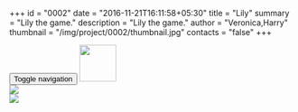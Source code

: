 +++
id = "0002"
date = "2016-11-21T16:11:58+05:30"
title = "Lily"
summary = "Lily the game."
description = "Lily the game."
author = "Veronica,Harry"
thumbnail = "/img/project/0002/thumbnail.jpg"
contacts = "false"
+++
<nav id="mainNav" class="toolbar navbar navbar-default navbar-fixed-top">
    <div class="container-fluid">
        <div class="navbar-header">
            <button type="button" class="navbar-toggle collapsed" data-toggle="collapse"
            data-target="#bs-example-navbar-collapse-1" aria-expanded="false">
                <span class="sr-only">Toggle navigation</span>
                <span class="icon-bar"></span>
                <span class="icon-bar"></span>
                <span class="icon-bar"></span>
            </button>
            <a class="navbar-brand page-scroll" href="/">
              <img src="/img/logo_white.svg" width="65px"/>
            </a>
        </div>
    </div>
</nav>
<div class="row center">
  <div class="col-lg-8 col-lg-offset-2 col-md-10 col-md-offset-1 col-sm-12" id="cover">
    <img src="/img/project/0002/cover.png" id="cover-image">
  </div>
</div>
<div class="row center">
  <a href="https://play.google.com/store/apps/details?id=com.imaginaryspace.Lily" target="_blank">
    <img src="/img/project/0002/play.png" id="play-image">
  </a>
</div>
<!--<div class="container">
  <div class="row">
    <div class="col-lg-8 col-lg-offset-2 col-md-10 col-md-offset-1 col-sm-12">
      <div class="row">
        <div class="col-xs-3 col-md-2">
          <img class="rounded-small" src="/img/authors/quentin.jpg" />
          <br />
            <a href="{{ .author.twitter }}" class="author-links" target="_blank"><i class="fa fa-twitter" aria-hidden="true"></i></a>
            <a href="{{ .author.linkedIn }}" class="author-links" target="_blank"><i class="fa fa-linkedin" aria-hidden="true"></i></a>
            <a href="{{ .author.github }}" class="author-links" target="_blank"><i class="fa fa-github" aria-hidden="true"></i></a>
        </div>
        <div class="col-xs-9 col-md-10" style="text-align:left;">
            <h3>Harry</h3>
            <p class="author-bio">Harry ...</p>
        </div>
      </div>
    </div>
  </div>
</div>-->
